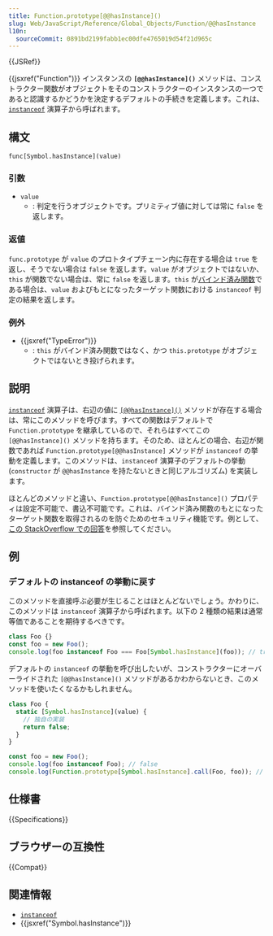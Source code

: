 ```yaml
---
title: Function.prototype[@@hasInstance]()
slug: Web/JavaScript/Reference/Global_Objects/Function/@@hasInstance
l10n:
  sourceCommit: 0891bd2199fabb1ec00dfe4765019d54f21d965c
---
```


{{JSRef}}

{{jsxref("Function")}} インスタンスの **`[@@hasInstance]()`** メソッドは、コンストラクター関数がオブジェクトをそのコンストラクターのインスタンスの一つであると認識するかどうかを決定するデフォルトの手続きを定義します。これは、[`instanceof`](/ja/docs/Web/JavaScript/Reference/Operators/instanceof) 演算子から呼ばれます。

## 構文

```js-nolint
func[Symbol.hasInstance](value)
```

### 引数

- `value`
  - : 判定を行うオブジェクトです。プリミティブ値に対しては常に `false` を返します。

### 返値

`func.prototype` が `value` のプロトタイプチェーン内に存在する場合は `true` を返し、そうでない場合は `false` を返します。`value` がオブジェクトではないか、`this` が関数でない場合は、常に `false` を返します。`this` が[バインド済み関数](/ja/docs/Web/JavaScript/Reference/Global_Objects/Function/bind)である場合は、`value` およびもとになったターゲット関数における `instanceof` 判定の結果を返します。

### 例外

- {{jsxref("TypeError")}}
  - : `this` がバインド済み関数ではなく、かつ `this.prototype` がオブジェクトではないとき投げられます。

## 説明

[`instanceof`](/ja/docs/Web/JavaScript/Reference/Operators/instanceof) 演算子は、右辺の値に [`[@@hasInstance]()`](/ja/docs/Web/JavaScript/Reference/Global_Objects/Symbol/hasInstance) メソッドが存在する場合は、常にこのメソッドを呼びます。すべての関数はデフォルトで `Function.prototype` を継承しているので、それらはすべてこの `[@@hasInstance]()` メソッドを持ちます。そのため、ほとんどの場合、右辺が関数であれば `Function.prototype[@@hasInstance]` メソッドが `instanceof` の挙動を定義します。このメソッドは、`instanceof` 演算子のデフォルトの挙動 (`constructor` が `@@hasInstance` を持たないときと同じアルゴリズム) を実装します。

ほとんどのメソッドと違い、`Function.prototype[@@hasInstance]()` プロパティは設定不可能で、書込不可能です。これは、バインド済み関数のもとになったターゲット関数を取得されるのを防ぐためのセキュリティ機能です。例として、[この StackOverflow での回答](https://stackoverflow.com/questions/38215027/trying-to-understand-the-official-es6-spec-regarding-symbol-hasinstance/38215392#38215392)を参照してください。

## 例

### デフォルトの instanceof の挙動に戻す

このメソッドを直接呼ぶ必要が生じることはほとんどないでしょう。かわりに、このメソッドは `instanceof` 演算子から呼ばれます。以下の 2 種類の結果は通常等価であることを期待するべきです。

```js
class Foo {}
const foo = new Foo();
console.log(foo instanceof Foo === Foo[Symbol.hasInstance](foo)); // true
```

デフォルトの `instanceof` の挙動を呼び出したいが、コンストラクターにオーバーライドされた `[@@hasInstance]()` メソッドがあるかわからないとき、このメソッドを使いたくなるかもしれません。

```js
class Foo {
  static [Symbol.hasInstance](value) {
    // 独自の実装
    return false;
  }
}

const foo = new Foo();
console.log(foo instanceof Foo); // false
console.log(Function.prototype[Symbol.hasInstance].call(Foo, foo)); // true
```

## 仕様書

{{Specifications}}

## ブラウザーの互換性

{{Compat}}

## 関連情報

- [`instanceof`](/ja/docs/Web/JavaScript/Reference/Operators/instanceof)
- {{jsxref("Symbol.hasInstance")}}
